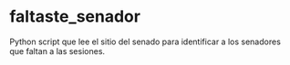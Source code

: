 faltaste_senador
================

Python script que lee el sitio del senado para identificar a los senadores que faltan a las sesiones.
